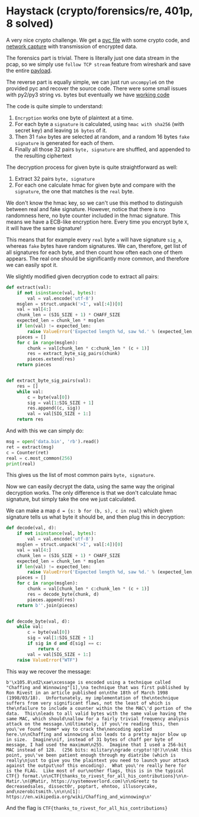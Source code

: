 # Haystack (crypto/forensics/re, 401p, 8 solved)

A very nice crypto challenge.
We get a [pyc file](chaffing.pyc) with some crypto code, and [network capture](message.pcap) with transmission of encrypted data.

The forensics part is trivial. 
There is literally just one data stream in the pcap, so we simply use `follow TCP stream` feature from wireshark and save the entire [payload](data.bin).

The reverse part is equally simple, we can just run `uncompyle6` on the provided pyc and recover the source code.
There were some small issues with py2/py3 string vs. bytes but eventually we have [working code](chaffing.py)

The code is quite simple to understand:

1. `Encryption` works one byte of plaintext at a time.
2. For each byte a `signature` is calculated, using `hmac with sha256` (with secret key) and leaving `16 bytes` of it.
3. Then 31 `fake` bytes are selected at random, and a random 16 bytes `fake signature` is generated for each of them.
4. Finally all those 32 pairs `byte, signature` are shuffled, and appended to the resulting ciphertext

The decryption process for given byte is quite straightforward as well:

1. Extract 32 pairs `byte, signature`
2. For each one calculate hmac for given byte and compare with the `signature`, the one that matches is the `real` byte.

We don't know the hmac key, so we can't use this method to distinguish between real and fake signature.
However, notice that there is no randomness here, no byte counter included in the hmac signature.
This means we have a ECB-like encryption here.
Every time you encrypt byte `X`, it will have the same signature!

This means that for example every `real` byte `a` will have signature `sig_a`, whereas `fake` bytes have random signatures.
We can, therefore, get list of all signatures for each byte, and then count how often each one of them appears.
The real one should be significantly more common, and therefore we can easily spot it.

We slightly modified given decryption code to extract all pairs:

```python
def extract(val):
    if not isinstance(val, bytes):
        val = val.encode('utf-8')
    msglen = struct.unpack('>I', val[:4])[0]
    val = val[4:]
    chunk_len = (SIG_SIZE + 1) * CHAFF_SIZE
    expected_len = chunk_len * msglen
    if len(val) != expected_len:
        raise ValueError('Expected length %d, saw %d.' % (expected_len, len(val)))
    pieces = []
    for c in range(msglen):
        chunk = val[chunk_len * c:chunk_len * (c + 1)]
        res = extract_byte_sig_pairs(chunk)
        pieces.extend(res)
    return pieces


def extract_byte_sig_pairs(val):
    res = []
    while val:
        c = byte(val[0])
        sig = val[1:SIG_SIZE + 1]
        res.append((c, sig))
        val = val[SIG_SIZE + 1:]
    return res
```

And with this we can simply do:

```python
msg = open('data.bin', 'rb').read()
ret = extract(msg)
c = Counter(ret)
real = c.most_common(256)
print(real)
```

This gives us the list of most common pairs `byte, signature`.

Now we can easily decrypt the data, using the same way the original decryption works. 
The only difference is that we don't calculate hmac signature, but simply take the one we just calculated.

We can make a map `d = {s: b for (b, s), c in real}` which given signature tells us what byte it should be, and then plug this in decryption:


```python
def decode(val, d):
    if not isinstance(val, bytes):
        val = val.encode('utf-8')
    msglen = struct.unpack('>I', val[:4])[0]
    val = val[4:]
    chunk_len = (SIG_SIZE + 1) * CHAFF_SIZE
    expected_len = chunk_len * msglen
    if len(val) != expected_len:
        raise ValueError('Expected length %d, saw %d.' % (expected_len, len(val)))
    pieces = []
    for c in range(msglen):
        chunk = val[chunk_len * c:chunk_len * (c + 1)]
        res = decode_byte(chunk, d)
        pieces.append(res)
    return b''.join(pieces)


def decode_byte(val, d):
    while val:
        c = byte(val[0])
        sig = val[1:SIG_SIZE + 1]
        if sig in d and d[sig] == c:
            return c
        val = val[SIG_SIZE + 1:]
    raise ValueError("WTF")
```

This way we recover the message:

```
b'\x105.8\xd2\xae\xcessage is encoded using a technique called "Chaffing and Winnowing"[1],\na technique that was first published by Ron Rivest in an article published on\nthe 18th of March 1998 (1998/03/18).  Unfortunately, my implementation of the\ntechnique suffers from very significant flaws, not the least of which is the\nfailure to include a counter within the the MAC\'d portion of the data.  This\nleads to all valid bytes with the same value having the same MAC, which should\nallow for a fairly trivial frequency analysis attack on the message.\nUltimately, if you\'re reading this, then you\'ve found *some* way to crack the\nencoding applied here.\n\nChaffing and winnowing also leads to a pretty major blow up in size.  Imagine\nif, instead of 31 bytes of chaff per byte of message, I had used the maximum\n255.  Imagine that I used a 256-bit MAC instead of 128.  (256 bits: military\ngrade crypto!!@!)\n\nAt this point, you\'ve been patient enough through my diatribe (which is really\njust to give you the plaintext you need to launch your attack against the output\nof this encoding).  What you\'re really here for is the FLAG.  Like most of our\nother flags, this is in the typical CTF{} format.\n\nCTF{thanks_to_rivest_for_all_his_contributions}\n\n- Matir.\n(@Matir, https://systemoverlord.com)\n\nGreetz to decreasedsales, dissect0r, poptart, ehntoo, illusorycake, and\nzerobitsmith.\n\n\n[1]: https://en.wikipedia.org/wiki/Chaffing_and_winnowing\n'
```

And the flag is `CTF{thanks_to_rivest_for_all_his_contributions}`
